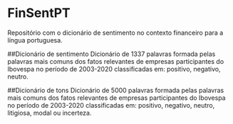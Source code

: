 # FinSentPT
Repositório com o dicionário de sentimento no contexto financeiro para a língua portuguesa.

##Dicionário de sentimento
Dicionário de 1337 palavras formada pelas palavras mais comuns dos fatos relevantes de empresas participantes do Ibovespa no período de 2003-2020 classificadas em: positivo, negativo, neutro.

##Dicionário de tons
Dicionário de 5000 palavras formada pelas palavras mais comuns dos fatos relevantes de empresas participantes do Ibovespa no período de 2003-2020 classificadas em: positivo, negativo, neutro, litigiosa, modal ou incerteza.
